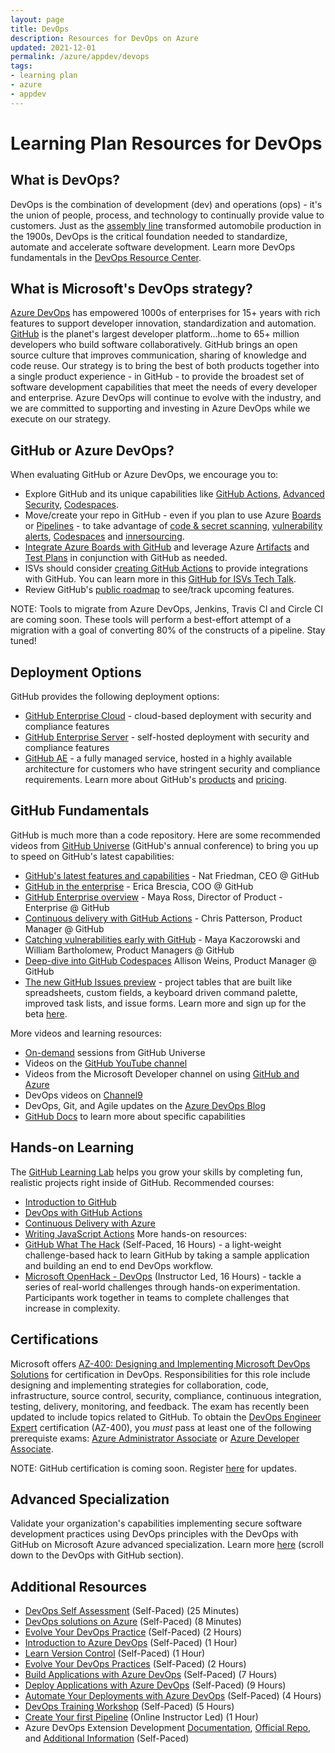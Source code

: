 ```yaml
---
layout: page
title: DevOps
description: Resources for DevOps on Azure
updated: 2021-12-01
permalink: /azure/appdev/devops
tags: 
- learning plan
- azure
- appdev
---
```


# Learning Plan Resources for DevOps

## What is DevOps?
DevOps is the combination of development (dev) and operations (ops) - it's the union of people, process, and technology to continually provide value to customers. Just as the [assembly line](https://en.wikipedia.org/wiki/Assembly_line) transformed automobile production in the 1900s, DevOps is the critical foundation needed to standardize, automate and accelerate software development. 
Learn more DevOps fundamentals in the [DevOps Resource Center](https://docs.microsoft.com/en-us/devops/what-is-devops).

## What is Microsoft's DevOps strategy?
[Azure DevOps](https://azure.microsoft.com/en-us/services/devops/) has empowered 1000s of enterprises for 15+ years with rich features to support developer innovation, standardization and automation. 
[GitHub](https://github.com/) is the planet's largest developer platform...home to 65+ million developers who build software collaboratively. GitHub brings an open source culture that improves communication, sharing of knowledge and code reuse.
Our strategy is to bring the best of both products together into a single product experience - in GitHub - to provide the broadest set of software development capabilities that meet the needs of every developer and enterprise. Azure DevOps will continue to evolve with the industry, and we are committed to supporting and investing in Azure DevOps while we execute on our strategy. 

## GitHub or Azure DevOps?
When evaluating GitHub or Azure DevOps, we encourage you to:
- Explore GitHub and its unique capabilities like [GitHub Actions](https://docs.github.com/en/actions), [Advanced Security](https://docs.github.com/en/get-started/learning-about-github/about-github-advanced-security), [Codespaces](https://docs.github.com/en/codespaces).
- Move/create your repo in GitHub - even if you plan to use Azure [Boards](https://azure.microsoft.com/en-us/services/devops/boards/) or [Pipelines](https://azure.microsoft.com/en-us/services/devops/pipelines/) - to take advantage of [code & secret scanning](https://docs.github.com/en/code-security), [vulnerability alerts](https://docs.github.com/en/code-security/supply-chain-security/managing-vulnerabilities-in-your-projects-dependencies/about-alerts-for-vulnerable-dependencies), [Codespaces](https://docs.github.com/en/codespaces) and [innersourcing](https://resources.github.com/whitepapers/introduction-to-innersource/).
- [Integrate Azure Boards with GitHub](https://docs.microsoft.com/en-us/azure/devops/boards/github/?view=azure-devops) and leverage Azure [Artifacts](https://azure.microsoft.com/en-us/services/devops/artifacts/) and [Test Plans](https://azure.microsoft.com/en-us/services/devops/test-plans/) in conjunction with GitHub as needed.
- ISVs should consider [creating GitHub Actions](https://docs.github.com/en/actions/creating-actions) to provide integrations with GitHub. You can learn more in this [GitHub for ISVs Tech Talk](https://msuspartners.eventbuilder.com/event/45411).
- Review GitHub's [public roadmap](https://github.com/github/roadmap/projects/1) to see/track upcoming features.

NOTE: Tools to migrate from Azure DevOps, Jenkins, Travis CI and Circle CI are coming soon. These tools will perform a best-effort attempt of a migration with a goal of converting 80% of the constructs of a pipeline. Stay tuned!

## Deployment Options
GitHub provides the following deployment options:
- [GitHub Enterprise Cloud](https://github.com/enterprise) - cloud-based deployment with security and compliance features
- [GitHub Enterprise Server](https://docs.github.com/en/enterprise-server@3.0/admin/overview/system-overview#security) - self-hosted deployment with security and compliance features
- [GitHub AE](https://docs.github.com/en/github-ae@latest/admin/overview/about-github-ae) - a fully managed service, hosted in a highly available architecture for customers who have stringent security and compliance requirements.
Learn more about GitHub's [products](https://docs.github.com/en/get-started/learning-about-github/githubs-products) and [pricing](https://github.com/pricing#compare-features).

## GitHub Fundamentals
GitHub is much more than a code repository. Here are some recommended videos from [GitHub Universe](https://githubuniverse.com/) (GitHub's annual conference) to bring you up to speed on GitHub's latest capabilities:
- [GitHub's latest features and capabilities](https://www.youtube.com/watch?v=2m9nUP-e8Co) - Nat Friedman, CEO @ GitHub
- [GitHub in the enterprise](https://www.youtube.com/watch?v=Cl2QDxG4gt4) - Erica Brescia, COO @ GitHub
- [GitHub Enterprise overview](https://githubuniverse.com/Accelerating-software-development-safely-with-GitHub-Enterprise/) - Maya Ross, Director of Product - Enterprise @ GitHub
- [Continuous delivery with GitHub Actions](https://www.youtube.com/watch?v=36hY0-O4STg) - Chris Patterson, Product Manager @ GitHub
- [Catching vulnerabilities early with GitHub](https://githubuniverse.com/Catching-vulnerabilities-early-with-GitHub/) - Maya Kaczorowski and William Bartholomew, Product Managers @ GitHub
- [Deep-dive into GitHub Codespaces](https://githubuniverse.com/GitHub-Codespaces-beyond-the-basics/) Allison Weins, Product Manager @ GitHub
- [The new GitHub Issues preview](https://www.youtube.com/watch?v=64xO030aneI) - project tables that are built like spreadsheets, custom fields, a keyboard driven command palette, improved task lists, and issue forms. Learn more and sign up for the beta [here](http://github.com/features/issues).

More videos and learning resources:
- [On-demand](https://githubuniverse.com/on-demand/) sessions from GitHub Universe
- Videos on the [GitHub YouTube channel](https://www.youtube.com/channel/UC7c3Kb6jYCRj4JOHHZTxKsQ)
- Videos from the Microsoft Developer channel on using [GitHub and Azure](https://www.youtube.com/playlist?list=PLlrxD0HtieHgRwJlEXOFSKPPKKvdYZS5w)
- DevOps videos on [Channel9](https://channel9.msdn.com/Search?term=devops&sortBy=recent&lang-en=true)
- DevOps, Git, and Agile updates on the [Azure DevOps Blog](https://devblogs.microsoft.com/devops/)
- [GitHub Docs](https://docs.github.com/en) to learn more about specific capabilities

## Hands-on Learning
The [GitHub Learning Lab](https://lab.github.com/) helps you grow your skills by completing fun, realistic projects right inside of GitHub. Recommended courses:
- [Introduction to GitHub](https://lab.github.com/githubtraining/introduction-to-github)
- [DevOps with GitHub Actions](https://lab.github.com/githubtraining/devops-with-github-actions)
- [Continuous Delivery with Azure](https://lab.github.com/githubtraining/github-actions:-continuous-delivery-with-azure)
- [Writing JavaScript Actions](https://lab.github.com/githubtraining/github-actions:-writing-javascript-actions)
More hands-on resources:
- [GitHub What The Hack](https://aka.ms/githubwth) (Self-Paced, 16 Hours) - a light-weight challenge-based hack to learn GitHub by taking a sample application and building an end to end DevOps workflow.
- [Microsoft OpenHack - DevOps](https://openhack.microsoft.com) (Instructor Led, 16 Hours) - tackle a series of real-world challenges through hands-on experimentation. Participants work together in teams to complete challenges that increase in complexity.

## Certifications
Microsoft offers [AZ-400: Designing and Implementing Microsoft DevOps Solutions](https://docs.microsoft.com/en-us/learn/certifications/exams/az-400) for certification in DevOps. Responsibilities for this role include designing and implementing strategies for collaboration, code, infrastructure, source control, security, compliance, continuous integration, testing, delivery, monitoring, and feedback. 
The exam has recently been updated to include topics related to GitHub.
To obtain the [DevOps Engineer Expert](https://docs.microsoft.com/en-us/learn/certifications/devops-engineer/) certification (AZ-400), you *must* pass at least one of the following prerequiste exams: [Azure Administrator Associate](https://docs.microsoft.com/en-us/learn/certifications/azure-administrator/) or [Azure Developer Associate](https://docs.microsoft.com/en-us/learn/certifications/azure-developer/).

NOTE: GitHub certification is coming soon. Register [here](https://resources.github.com/certifications) for updates.

## Advanced Specialization
Validate your organization's capabilities implementing secure software development practices using DevOps principles with the DevOps with GitHub on Microsoft Azure advanced specialization. Learn more [here](https://partner.microsoft.com/en-us/membership/advanced-specialization) (scroll down to the DevOps with GitHub section).

## Additional Resources
* [DevOps Self Assessment](https://devopsassessment.net/) (Self-Paced) (25 Minutes)
* [DevOps solutions on Azure](https://azure.microsoft.com/en-us/solutions/devops/?2000709=&OCID=AID2000709_SEM_XelrrQAAAEzGmH6l:20200114005813:s&ef_id=XelrrQAAAEzGmH6l:20200114005813:s) (Self-Paced) (8 Minutes)
* [Evolve Your DevOps Practice](https://docs.microsoft.com/en-us/learn/paths/evolve-your-devops-practices/) (Self-Paced) (2 Hours)
* [Introduction to Azure DevOps](https://www.youtube.com/watch?v=yecw2rUlywA) (Self-Paced) (1 Hour)
* [Learn Version Control](https://docs.microsoft.com/en-us/azure/devops/learn/git/what-is-version-control) (Self-Paced) (1 Hour)
* [Evolve Your DevOps Practices](https://docs.microsoft.com/en-us/learn/paths/evolve-your-devops-practices/) (Self-Paced) (2 Hours)
* [Build Applications with Azure DevOps](https://docs.microsoft.com/en-us/learn/paths/build-applications-with-azure-devops/) (Self-Paced) (7 Hours)
* [Deploy Applications with Azure DevOps](https://docs.microsoft.com/en-us/learn/paths/deploy-applications-with-azure-devops/) (Self-Paced) (9 Hours)
* [Automate Your Deployments with Azure DevOps](https://docs.microsoft.com/en-us/learn/paths/automate-deployments-azure-devops/) (Self-Paced) (4 Hours)
* [DevOps Training Workshop](https://www.youtube.com/watch?v=Ruj_govRRa8) (Self-Paced) (5 Hours)
* [Create Your first Pipeline](https://docs.microsoft.com/en-us/azure/devops/pipelines/create-first-pipeline?toc=%2Fazure%2Fdevops%2Fget-started%2Ftoc.json&bc=%2Fazure%2Fdevops%2Fget-started%2Fbreadcrumb%2Ftoc.json&view=azure-devops&tabs=browser%2Ctfs-2018-2) (Online Instructor Led) (1 Hour)
* Azure DevOps Extension Development [Documentation](https://docs.microsoft.com/en-us/azure/devops/extend/overview?view=azure-devops), [Official Repo](https://github.com/microsoft/azure-pipelines-extensions), and [Additional Information](https://github.com/wdfox/AzureDevOpsExtensionDev) (Self-Paced)
